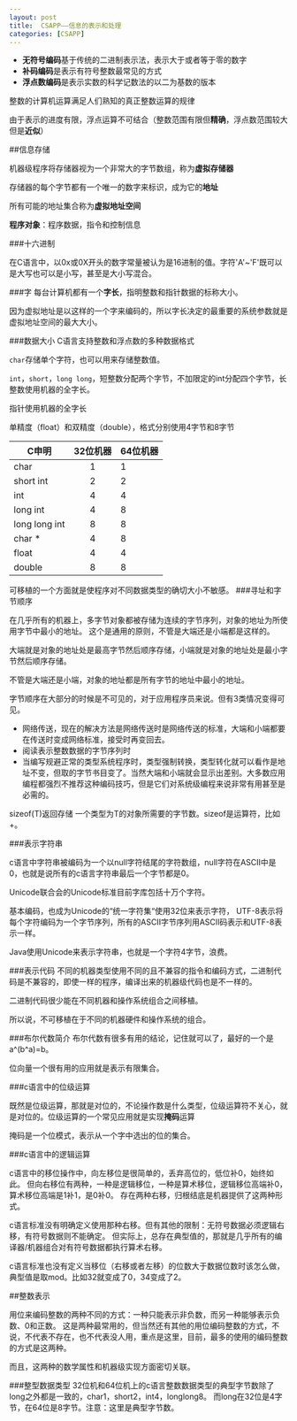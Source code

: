 ```yaml
---
layout: post
title:  CSAPP——信息的表示和处理
categories: [CSAPP]
---
```


- **无符号编码**基于传统的二进制表示法，表示大于或者等于零的数字
- **补码编码**是表示有符号整数最常见的方式
- **浮点数编码**是表示实数的科学记数法的以二为基数的版本

整数的计算机运算满足人们熟知的真正整数运算的规律

由于表示的进度有限，浮点运算不可结合（整数范围有限但**精确**，浮点数范围较大但是**近似**）

##信息存储

机器级程序将存储器视为一个非常大的字节数组，称为**虚拟存储器**

存储器的每个字节都有一个唯一的数字来标识，成为它的**地址**

所有可能的地址集合称为**虚拟地址空间**

**程序对象**：程序数据，指令和控制信息

###十六进制

在C语言中，以0x或0X开头的数字常量被认为是16进制的值。字符'A'~'F'既可以是大写也可以是小写，甚至是大小写混合。

###字
每台计算机都有一个**字长**，指明整数和指针数据的标称大小。

因为虚拟地址是以这样的一个字来编码的，所以字长决定的最重要的系统参数就是虚拟地址空间的最大大小。

###数据大小
C语言支持整数和浮点数的多种数据格式

`char`存储单个字符，也可以用来存储整数值。

`int`，`short`，`long long`，短整数分配两个字节，不加限定的int分配四个字节，长整数使用机器的全字长。

指针使用机器的全字长

单精度（float）和双精度（double），格式分别使用4字节和8字节

C申明|32位机器|64位机器
------------- |:-------------:| -----
char|1|1
short int|2|2
int|4|4
long int|4|8
long long int|8|8
char *|4|8
float|4|4
double|8|8

可移植的一个方面就是使程序对不同数据类型的确切大小不敏感。
###寻址和字节顺序

在几乎所有的机器上，多字节对象都被存储为连续的字节序列，对象的地址为所使用字节中最小的地址。
这个是通用的原则，不管是大端还是小端都是这样的。

大端就是对象的地址处是最高字节然后顺序存储，小端就是对象的地址处是最小字节然后顺序存储。

不管是大端还是小端，对象的地址都是所有字节的地址中最小的地址。

字节顺序在大部分的时候是不可见的，对于应用程序员来说。但有3类情况变得可见。

- 网络传送，现在的解决方法是网络传送时是网络传送的标准，大端和小端都要在传送时变成网络标准，接受时再变回去。
- 阅读表示整数数据的字节序列时
- 当编写规避正常的类型系统程序时，类型强制转换，类型转化就可以看作是地址不变，但取的字节书目变了。当然大端和小端就会显示出差别。大多数应用编程都强烈不推荐这种编码技巧，但是它们对系统级编程来说非常有用甚至是必需的。

sizeof(T)返回存储 一个类型为T的对象所需要的字节数。sizeof是运算符，比如+。

###表示字符串

c语言中字符串被编码为一个以null字符结尾的字符数组，null字符在ASCII中是0，也就是说所有的c语言字符串最后一个字节都是0。

Unicode联合会的Unicode标准目前字库包括十万个字符。

基本编码，也成为Unicode的“统一字符集“使用32位来表示字符，
UTF-8表示将每个字符编码为一个字节序列，所有的ASCII字节序列用ASCII码表示和UTF-8表示一样。

Java使用Unicode来表示字符串，也就是一个字符4字节，浪费。

###表示代码
不同的机器类型使用不同的且不兼容的指令和编码方式，二进制代码是不兼容的，即使一样的程序，编译出来的机器级代码也是不一样的。

二进制代码很少能在不同机器和操作系统组合之间移植。

所以说，不可移植在于不同的机器硬件和操作系统的组合。

###布尔代数简介
布尔代数有很多有用的结论，记住就可以了，最好的一个是a^(b^a)=b。

位向量一个很有用的应用就是表示有限集合。

###c语言中的位级运算

既然是位级运算，那就是对位的，不论操作数是什么类型，位级运算符不关心，就是对位的。位级运算的一个常见应用就是实现**掩码**运算

掩码是一个位模式，表示从一个字中选出的位的集合。

###c语言中的逻辑运算

c语言中的移位操作中，向左移位是很简单的，丢弃高位的，低位补0，始终如此。
但向右移位有两种，一种是逻辑移位，一种是算术移位，逻辑移位高端补0，算术移位高端是1补1，是0补0。
存在两种右移，归根结底是机器提供了这两种形式。

c语言标准没有明确定义使用那种右移。但有其他的限制：无符号数据必须逻辑右移，有符号数据则不能确定。
但实际上，总存在典型值的，那就是几乎所有的编译器/机器组合对有符号数据都执行算术右移。

c语言标准也没有定义当移位（右移或者左移）的位数大于数据位数时该怎么做，典型值是取mod。比如32就变成了0，34变成了2。

##整数表示

用位来编码整数的两种不同的方式：一种只能表示非负数，而另一种能够表示负数、0和正数。
这是两种最常用的，但当然还有其他的用位编码整数的方式，不说，不代表不存在，也不代表没人用，重点是这里，目前，最多的使用的编码整数的方式是这两种。

而且，这两种的数学属性和机器级实现方面密切关联。

###整型数据类型
32位机和64位机上的c语言整数数据类型的典型字节数除了long之外都是一致的，char1，short2，int4，longlong8。
而long在32位是4字节，在64位是8字节。注意：这里是典型字节数。

